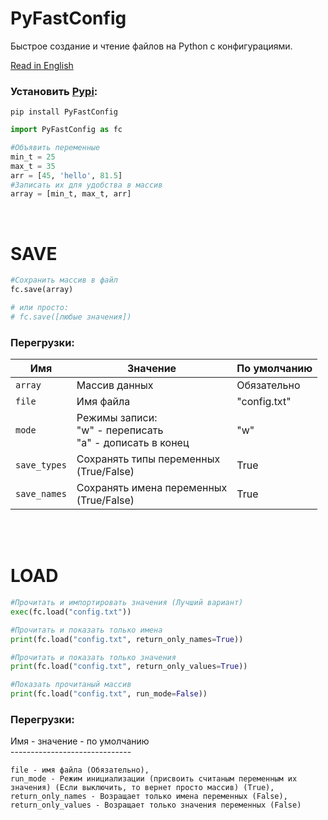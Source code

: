 # PyFastConfig
Быстрое создание и чтение файлов на Python с конфигурациями.

<a href="README.md">Read in English</a>

### Установить <a href="https://pypi.org/project/PyFastConfig/">Pypi</a>:
```
pip install PyFastConfig
```

```Python
import PyFastConfig as fc

#Объявить переменные
min_t = 25
max_t = 35
arr = [45, 'hello', 81.5]
#Записать их для удобства в массив
array = [min_t, max_t, arr]
```
</br>

# SAVE
```Python
#Сохранить массив в файл
fc.save(array)

# или просто:
# fc.save([любые значения])
```

### Перегрузки: </br>

<table>
  <thead>
  <tr>       <th align="center">Имя</th>       <th align="center">Значение</th>       <th align="center">По умолчанию</th></tr>
  </thead>
  
  <tr><td>   <code>array</code></td>           <td>Массив данных</td>                                                    <td>Обязательно</td></tr>
  <tr><td>   <code>file</code></td>            <td>Имя файла</td>                                                        <td>"config.txt"</td></tr>
  <tr><td>   <code>mode</code></td>            <td>Режимы записи:<br/>"w" - переписать<br/>"a" - дописать в конец</td>   <td>"w"</td></tr>
  <tr><td>   <code>save_types</code></td>      <td>Сохранять типы переменных<br/>(True/False)</td>                       <td>True</td></tr>
  <tr><td>   <code>save_names</code></td>      <td>Сохранять имена переменных<br/>(True/False)</td>                      <td>True</td></tr>
</table>

</br></br>

# LOAD
```Python
#Прочитать и импортировать значения (Лучший вариант)
exec(fc.load("config.txt"))

#Прочитать и показать только имена
print(fc.load("config.txt", return_only_names=True))

#Прочитать и показать только значения
print(fc.load("config.txt", return_only_values=True))

#Показать прочитаный массив
print(fc.load("config.txt", run_mode=False))
```

### Перегрузки: </br>
Имя - значение - по умолчанию </br>
------------------------------ </br>
```
file - имя файла (Обязательно),
run_mode - Режим инициализации (присвоить считаным переменным их значения) (Если выключить, то вернет просто массив) (True),
return_only_names - Возращает только имена переменных (False),
return_only_values - Возращает только значения переменных (False)
```
